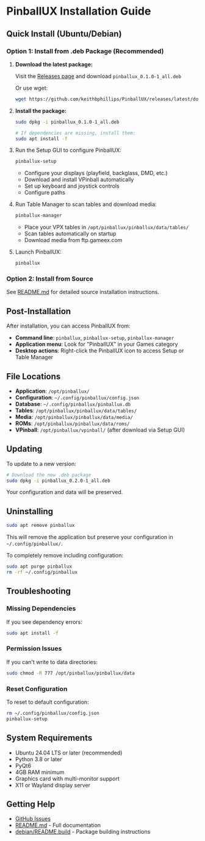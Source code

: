 # PinballUX Installation Guide

## Quick Install (Ubuntu/Debian)

### Option 1: Install from .deb Package (Recommended)

1. **Download the latest package:**

   Visit the [Releases page](https://github.com/keithbphillips/PinballUX/releases) and download `pinballux_0.1.0-1_all.deb`

   Or use wget:
   ```bash
   wget https://github.com/keithbphillips/PinballUX/releases/latest/download/pinballux_0.1.0-1_all.deb
   ```

2. **Install the package:**
   ```bash
   sudo dpkg -i pinballux_0.1.0-1_all.deb

   # If dependencies are missing, install them:
   sudo apt install -f
   ```

3. Run the Setup GUI to configure PinballUX:
   ```bash
   pinballux-setup
   ```
   - Configure your displays (playfield, backglass, DMD, etc.)
   - Download and install VPinball automatically
   - Set up keyboard and joystick controls
   - Configure paths

4. Run Table Manager to scan tables and download media:
   ```bash
   pinballux-manager
   ```
   - Place your VPX tables in `/opt/pinballux/pinballux/data/tables/`
   - Scan tables automatically on startup
   - Download media from ftp.gameex.com

5. Launch PinballUX:
   ```bash
   pinballux
   ```

### Option 2: Install from Source

See [README.md](README.md) for detailed source installation instructions.

## Post-Installation

After installation, you can access PinballUX from:

- **Command line**: `pinballux`, `pinballux-setup`, `pinballux-manager`
- **Application menu**: Look for "PinballUX" in your Games category
- **Desktop actions**: Right-click the PinballUX icon to access Setup or Table Manager

## File Locations

- **Application**: `/opt/pinballux/`
- **Configuration**: `~/.config/pinballux/config.json`
- **Database**: `~/.config/pinballux/pinballux.db`
- **Tables**: `/opt/pinballux/pinballux/data/tables/`
- **Media**: `/opt/pinballux/pinballux/data/media/`
- **ROMs**: `/opt/pinballux/pinballux/data/roms/`
- **VPinball**: `/opt/pinballux/vpinball/` (after download via Setup GUI)

## Updating

To update to a new version:

```bash
# Download the new .deb package
sudo dpkg -i pinballux_0.2.0-1_all.deb
```

Your configuration and data will be preserved.

## Uninstalling

```bash
sudo apt remove pinballux
```

This will remove the application but preserve your configuration in `~/.config/pinballux/`.

To completely remove including configuration:

```bash
sudo apt purge pinballux
rm -rf ~/.config/pinballux
```

## Troubleshooting

### Missing Dependencies

If you see dependency errors:

```bash
sudo apt install -f
```

### Permission Issues

If you can't write to data directories:

```bash
sudo chmod -R 777 /opt/pinballux/pinballux/data
```

### Reset Configuration

To reset to default configuration:

```bash
rm ~/.config/pinballux/config.json
pinballux-setup
```

## System Requirements

- Ubuntu 24.04 LTS or later (recommended)
- Python 3.8 or later
- PyQt6
- 4GB RAM minimum
- Graphics card with multi-monitor support
- X11 or Wayland display server

## Getting Help

- [GitHub Issues](https://github.com/keithbphillips/PinballUX/issues)
- [README.md](README.md) - Full documentation
- [debian/README.build](debian/README.build) - Package building instructions
